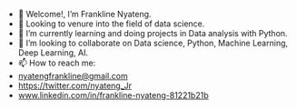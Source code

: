 - 👋 Welcome!, I’m Frankline Nyateng.
- 👀 Looking to venure into the field of data science.
- 🌱 I’m currently learning and doing projects in Data analysis with Python.
- 💞️ I’m looking to collaborate on Data science, Python, Machine Learning, Deep Learning, AI.
- 📫 How to reach me:
- nyatengfrankline@gmail.com
- https://twitter.com/nyateng_Jr
- www.linkedin.com/in/frankline-nyateng-81221b21b

<!---
Nyateng-Jr/Nyateng-Jr is a ✨ special ✨ repository because its `README.md` (this file) appears on your GitHub profile.
You can click the Preview link to take a look at your changes.
--->
